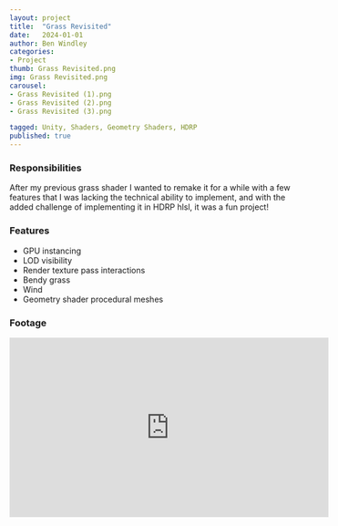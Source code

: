 ```yaml
---
layout: project
title:  "Grass Revisited"
date:   2024-01-01
author: Ben Windley
categories:
- Project
thumb: Grass Revisited.png
img: Grass Revisited.png
carousel:
- Grass Revisited (1).png
- Grass Revisited (2).png
- Grass Revisited (3).png

tagged: Unity, Shaders, Geometry Shaders, HDRP
published: true
---
```


### Responsibilities
After my previous grass shader I wanted to remake it for a while with a few features that I was lacking the technical ability to implement, and with the added challenge of implementing it in HDRP hlsl, it was a fun project!

### Features

- GPU instancing
- LOD visibility
- Render texture pass interactions
- Bendy grass
- Wind
- Geometry shader procedural meshes

### Footage

<p style="text-align: center">
<iframe width="560" height="315" src="https://www.youtube.com/watch?v=wD_ciZSEQh0?rel=0&amp;showinfo=0" frameborder="0" allow="autoplay; encrypted-media" allowfullscreen></iframe>
</p>
